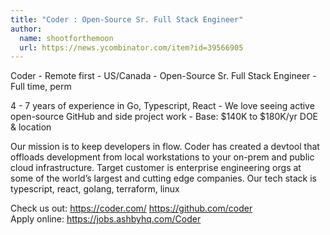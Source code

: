 ```yaml
---
title: "Coder : Open-Source Sr. Full Stack Engineer"
author:
  name: shootforthemoon
  url: https://news.ycombinator.com/item?id=39566905
---
```

Coder - Remote first - US&#x2F;Canada - Open-Source Sr. Full Stack Engineer - Full time, perm

4 - 7 years of experience in Go, Typescript, React - We love seeing active open-source GitHub and side project work - Base: $140K to $180K&#x2F;yr DOE &amp; location

Our mission is to keep developers in flow. Coder has created a devtool that offloads development from local workstations to your on-prem and public cloud infrastructure. Target customer is enterprise engineering orgs at some of the world’s largest and cutting edge companies. Our tech stack is typescript, react, golang, terraform, linux

Check us out: <a href="https:&#x2F;&#x2F;coder.com&#x2F;" rel="nofollow">https:&#x2F;&#x2F;coder.com&#x2F;</a> <a href="https:&#x2F;&#x2F;github.com&#x2F;coder">https:&#x2F;&#x2F;github.com&#x2F;coder</a>  
Apply online: <a href="https:&#x2F;&#x2F;jobs.ashbyhq.com&#x2F;Coder">https:&#x2F;&#x2F;jobs.ashbyhq.com&#x2F;Coder</a>
